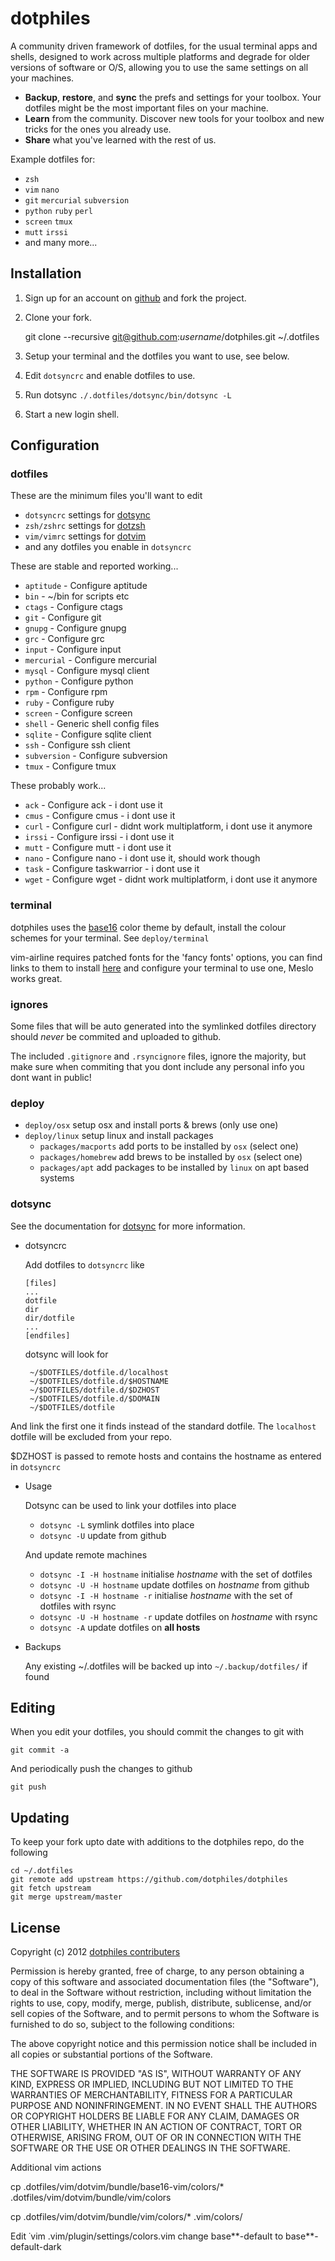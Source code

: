 dotphiles
=========

A community driven framework of dotfiles, for the usual terminal apps and
shells, designed to work across multiple platforms and degrade for older
versions of software or O/S, allowing you to use the same settings on all
your machines.

  - **Backup**, **restore**, and **sync** the prefs and settings for your
    toolbox.
    Your dotfiles might be the most important files on your machine.
  - **Learn** from the community. Discover new tools for your toolbox and new
    tricks for the ones you already use.
  - **Share** what you've learned with the rest of us.

Example dotfiles for:

  - `zsh`
  - `vim` `nano`
  - `git` `mercurial` `subversion`
  - `python` `ruby` `perl`
  - `screen` `tmux`
  - `mutt` `irssi`
  - and many more...

Installation
------------

  1. Sign up for an account on [github][1] and fork the project.

  2. Clone your fork.

        git clone --recursive git@github.com:*username*/dotphiles.git ~/.dotfiles

  3. Setup your terminal and the dotfiles you want to use, see below.

  4. Edit `dotsyncrc` and enable dotfiles to use.

  5. Run dotsync `./.dotfiles/dotsync/bin/dotsync -L`

  6. Start a new login shell.

Configuration
-------------

### dotfiles

These are the minimum files you'll want to edit

  - `dotsyncrc` settings for [dotsync][2]
  - `zsh/zshrc` settings for [dotzsh][3]
  - `vim/vimrc` settings for [dotvim][4]
  - and any dotfiles you enable in `dotsyncrc`

These are stable and reported working...

  - `aptitude` - Configure aptitude
  - `bin` - ~/bin for scripts etc
  - `ctags` - Configure ctags
  - `git` - Configure git
  - `gnupg` - Configure gnupg
  - `grc` - Configure grc
  - `input` - Configure input
  - `mercurial` - Configure mercurial
  - `mysql` - Configure mysql client
  - `python` - Configure python
  - `rpm` - Configure rpm
  - `ruby` - Configure ruby
  - `screen` - Configure screen
  - `shell` - Generic shell config files
  - `sqlite` - Configure sqlite client
  - `ssh` - Configure ssh client
  - `subversion` - Configure subversion
  - `tmux` - Configure tmux

These probably work...

  - `ack` - Configure ack - i dont use it
  - `cmus` - Configure cmus - i dont use it
  - `curl` - Configure curl - didnt work multiplatform, i dont use it anymore
  - `irssi` - Configure irssi - i dont use it
  - `mutt` - Configure mutt - i dont use it
  - `nano` - Configure nano - i dont use it, should work though
  - `task` - Configure taskwarrior - i dont use it
  - `wget` - Configure wget - didnt work multiplatform, i dont use it anymore

### terminal

dotphiles uses the [base16][5] color theme
by default, install the colour schemes for your terminal.
See `deploy/terminal`

vim-airline requires patched fonts for the 'fancy fonts' options, you can
find links to them to install [here][6] and configure your terminal to use
one, Meslo works great.

### ignores

Some files that will be auto generated into the symlinked dotfiles directory
should *never* be commited and uploaded to github.

The included `.gitignore` and `.rsyncignore` files, ignore the majority, but make sure when
commiting that you dont include any personal info you dont want in public!

### deploy

  - `deploy/osx` setup osx and install ports & brews (only use one)
  - `deploy/linux` setup linux and install packages
    - `packages/macports` add ports to be installed by `osx` (select one)
    - `packages/homebrew` add brews to be installed by `osx` (select one)
    - `packages/apt` add packages to be installed by `linux` on apt based systems

### dotsync

See the documentation for [dotsync][2] for more information.

  - dotsyncrc

    Add dotfiles to `dotsyncrc` like

        [files]
        ...
        dotfile
        dir
        dir/dotfile
        ...
        [endfiles]

    dotsync will look for

         ~/$DOTFILES/dotfile.d/localhost
         ~/$DOTFILES/dotfile.d/$HOSTNAME
         ~/$DOTFILES/dotfile.d/$DZHOST
         ~/$DOTFILES/dotfile.d/$DOMAIN
         ~/$DOTFILES/dotfile

   And link the first one it finds instead of the standard dotfile.  The
   `localhost` dotfile will be excluded from your repo.

   $DZHOST is passed to remote hosts and contains the hostname as entered in `dotsyncrc`

  - Usage

    Dotsync can be used to link your dotfiles into place

    - `dotsync -L` symlink dotfiles into place
    - `dotsync -U` update from github

    And update remote machines

    - `dotsync -I -H hostname` initialise *hostname* with the set of dotfiles
    - `dotsync -U -H hostname` update dotfiles on *hostname* from github
    - `dotsync -I -H hostname -r` initialise *hostname* with the set of
      dotfiles with rsync
    - `dotsync -U -H hostname -r` update dotfiles on *hostname* with rsync
    - `dotsync -A` update dotfiles on **all hosts**

  - Backups

    Any existing ~/.dotfiles will be backed up into `~/.backup/dotfiles/` if
    found

Editing
-------

When you edit your dotfiles, you should commit the changes to git with

    git commit -a

And periodically push the changes to github

    git push

Updating
--------

To keep your fork upto date with additions to the dotphiles repo, do the following

    cd ~/.dotfiles
    git remote add upstream https://github.com/dotphiles/dotphiles
    git fetch upstream
    git merge upstream/master

License
-------

Copyright (c) 2012 [dotphiles contributers][7]

Permission is hereby granted, free of charge, to any person obtaining
a copy of this software and associated documentation files (the
"Software"), to deal in the Software without restriction, including
without limitation the rights to use, copy, modify, merge, publish,
distribute, sublicense, and/or sell copies of the Software, and to
permit persons to whom the Software is furnished to do so, subject to
the following conditions:

The above copyright notice and this permission notice shall be
included in all copies or substantial portions of the Software.

THE SOFTWARE IS PROVIDED "AS IS", WITHOUT WARRANTY OF ANY KIND,
EXPRESS OR IMPLIED, INCLUDING BUT NOT LIMITED TO THE WARRANTIES OF
MERCHANTABILITY, FITNESS FOR A PARTICULAR PURPOSE AND
NONINFRINGEMENT. IN NO EVENT SHALL THE AUTHORS OR COPYRIGHT HOLDERS BE
LIABLE FOR ANY CLAIM, DAMAGES OR OTHER LIABILITY, WHETHER IN AN ACTION
OF CONTRACT, TORT OR OTHERWISE, ARISING FROM, OUT OF OR IN CONNECTION
WITH THE SOFTWARE OR THE USE OR OTHER DEALINGS IN THE SOFTWARE.

[1]: https://github.com
[2]: https://github.com/dotphiles/dotsync
[3]: https://github.com/dotphiles/dotzsh
[4]: https://github.com/dotphiles/dotvim
[5]: https://github.com/chriskempson/base16
[6]: https://github.com/Lokaltog/powerline-fonts
[7]: https://github.com/dotphiles/dotphiles/graphs/contributors

Additional vim actions

cp .dotfiles/vim/dotvim/bundle/base16-vim/colors/* .dotfiles/vim/dotvim/bundle/vim/colors

cp .dotfiles/vim/dotvim/bundle/vim/colors/* .vim/colors/

Edit ˙vim .vim/plugin/settings/colors.vim
change base**-default to base**-default-dark

